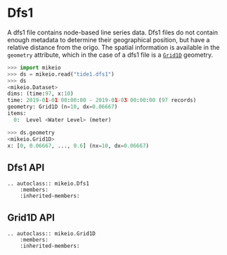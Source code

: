 # Dfs1

A dfs1 file contains node-based line series data. Dfs1 files do not contain enough metadata to determine their geographical position, but have a relative distance from the origo. 
The spatial information is available in the `geometry` attribute, which in the case of a dfs1 file is a [`Grid1D`](Grid1D) geometry. 

```python
>>> import mikeio
>>> ds = mikeio.read("tide1.dfs1")
>>> ds
<mikeio.Dataset>
dims: (time:97, x:10)
time: 2019-01-01 00:00:00 - 2019-01-03 00:00:00 (97 records)
geometry: Grid1D (n=10, dx=0.06667)
items:
  0:  Level <Water Level> (meter)

>>> ds.geometry
<mikeio.Grid1D>
x: [0, 0.06667, ..., 0.6] (nx=10, dx=0.06667)
```



## Dfs1 API

```{eval-rst}
.. autoclass:: mikeio.Dfs1
	:members:
	:inherited-members:
```

## Grid1D API

```{eval-rst}
.. autoclass:: mikeio.Grid1D
	:members:
	:inherited-members:
```
